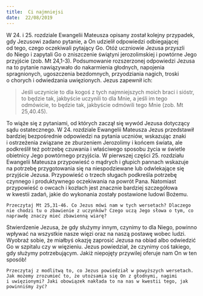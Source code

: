 ```yaml
---
title:  Ci najmniejsi
date:  22/08/2019
---
```


W 24. i 25. rozdziale Ewangelii Mateusza opisany został kolejny przypadek, gdy Jezusowi zadano pytanie, a On udzielił odpowiedzi odbiegającej od tego, czego oczekiwali pytający Go. Otóż uczniowie Jezusa przyszli do Niego i zapytali Go o zniszczenie świątyni jerozolimskiej i powtórne Jego przyjście (zob. Mt 24,1-3). Podsumowanie rozszerzonej odpowiedzi Jezusa na to pytanie nawiązywało do nakarmienia głodnych, napojenia spragnionych, ugoszczenia bezdomnych, przyodziania nagich, troski o chorych i odwiedzania uwięzionych. Jezus zapewnił ich:

> <p></p>
> Jeśli uczynicie to dla kogoś z tych najmniejszych moich braci i sióstr, to będzie tak, jakbyście uczynili to dla Mnie, a jeśli im tego odmówicie, to będzie tak, jakbyście odmówili tego Mnie (zob. Mt 25,40.45).

To wiąże się z pytaniami, od których zaczął się wywód Jezusa dotyczący sądu ostatecznego. W 24. rozdziale Ewangelii Mateusza Jezus przedstawił bardziej bezpośrednie odpowiedzi na pytania uczniów, wskazując znaki i ostrzeżenia związane ze zburzeniem Jerozolimy i końcem świata, ale podkreślił też potrzebę czuwania i właściwego sposobu życia w świetle obietnicy Jego powtórnego przyjścia. W pierwszej części 25. rozdziału Ewangelii Mateusza przypowieść o mądrych i głupich pannach wskazuje na potrzebę przygotowania się na niespodziewane lub odwlekające się przyjście Jezusa. Przypowieść o trzech sługach podkreśla potrzebę czynnego i produktywnego oczekiwania na powrót Pana. Natomiast przypowieść o owcach i kozłach jest znacznie bardziej szczegółowa w kwestii zadań, jakie do wykonania zostały postawione ludowi Bożemu.

`Przeczytaj Mt 25,31-46. Co Jezus mówi nam w tych wersetach? Dlaczego nie chodzi tu o zbawienie z uczynków? Czego uczą Jego słowa o tym, co naprawdę znaczy mieć zbawienną wiarę?`

Stwierdzenie Jezusa, że gdy służymy innym, czynimy to dla Niego, powinno wpływać na wszystkie nasze więzi oraz na naszą postawę wobec ludzi. Wyobraź sobie, że miałbyś okazję zaprosić Jezusa na obiad albo odwiedzić Go w szpitalu czy w więzieniu. Jezus powiedział, że czynimy coś takiego, gdy służymy potrzebującym. Jakiż niepojęty przywilej oferuje nam On w ten sposób!

`Przeczytaj z modlitwą to, co Jezus powiedział w powyższych wersetach. Jak możemy zrozumieć to, że utożsamia się On z głodnymi, nagimi i uwięzionymi? Jaki obowiązek nakłada to na nas w kwestii tego, jak powinniśmy żyć?`